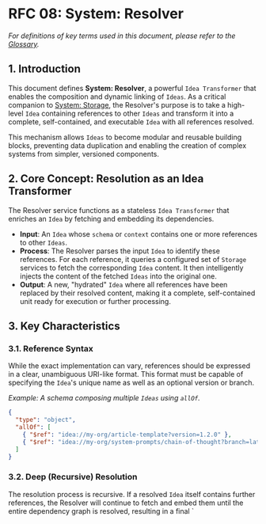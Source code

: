 # RFC 08: System: Resolver

_For definitions of key terms used in this document, please refer to the [Glossary](./00_glossary.md)._

## 1. Introduction

This document defines **System: Resolver**, a powerful `Idea Transformer` that enables the composition and dynamic linking of `Ideas`. As a critical companion to [System: Storage](./07_system_storage.md), the Resolver's purpose is to take a high-level `Idea` containing references to other `Ideas` and transform it into a complete, self-contained, and executable `Idea` with all references resolved.

This mechanism allows `Ideas` to become modular and reusable building blocks, preventing data duplication and enabling the creation of complex systems from simpler, versioned components.

## 2. Core Concept: Resolution as an Idea Transformer

The Resolver service functions as a stateless `Idea Transformer` that enriches an `Idea` by fetching and embedding its dependencies.

- **Input**: An `Idea` whose `schema` or `context` contains one or more references to other `Ideas`.
- **Process**: The Resolver parses the input `Idea` to identify these references. For each reference, it queries a configured set of `Storage` services to fetch the corresponding `Idea` content. It then intelligently injects the content of the fetched `Ideas` into the original one.
- **Output**: A new, "hydrated" `Idea` where all references have been replaced by their resolved content, making it a complete, self-contained unit ready for execution or further processing.

## 3. Key Characteristics

### 3.1. Reference Syntax

While the exact implementation can vary, references should be expressed in a clear, unambiguous URI-like format. This format must be capable of specifying the `Idea`'s unique name as well as an optional version or branch.

_Example: A schema composing multiple `Ideas` using `allOf`._

```json
{
  "type": "object",
  "allOf": [
    { "$ref": "idea://my-org/article-template?version=1.2.0" },
    { "$ref": "idea://my-org/system-prompts/chain-of-thought?branch=latest" }
  ]
}
```

### 3.2. Deep (Recursive) Resolution

The resolution process is recursive. If a resolved `Idea` itself contains further references, the Resolver will continue to fetch and embed them until the entire dependency graph is resolved, resulting in a final `
